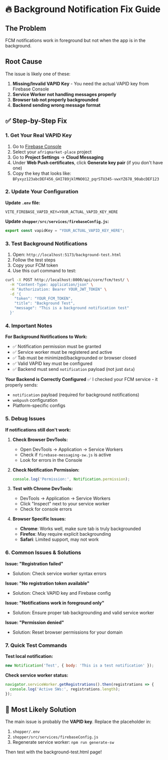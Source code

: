 # 🔥 Background Notification Fix Guide

## The Problem
FCM notifications work in foreground but not when the app is in the background.

## Root Cause
The issue is likely one of these:
1. **Missing/Invalid VAPID Key** - You need the actual VAPID key from Firebase Console
2. **Service Worker not handling messages properly**
3. **Browser tab not properly backgrounded**
4. **Backend sending wrong message format**

## ✅ Step-by-Step Fix

### 1. Get Your Real VAPID Key
1. Go to [Firebase Console](https://console.firebase.google.com/)
2. Select your `afriqmarket-place` project
3. Go to **Project Settings** → **Cloud Messaging**
4. Under **Web Push certificates**, click **Generate key pair** (if you don't have one)
5. Copy the key that looks like: `BFyxyz123abcDEF456_GHI789jklMNO012_pqrSTU345-vwxYZ678_90abcDEF123`

### 2. Update Your Configuration

**Update `.env` file:**
```env
VITE_FIREBASE_VAPID_KEY=YOUR_ACTUAL_VAPID_KEY_HERE
```

**Update `shopper/src/services/firebaseConfig.js`:**
```javascript
export const vapidKey = "YOUR_ACTUAL_VAPID_KEY_HERE";
```

### 3. Test Background Notifications

1. Open: `http://localhost:5173/background-test.html`
2. Follow the test steps
3. Copy your FCM token
4. Use this curl command to test:

```bash
curl -X POST http://localhost:8000/api/core/fcm/test/ \
  -H "Content-Type: application/json" \
  -H "Authorization: Bearer YOUR_JWT_TOKEN" \
  -d '{
    "token": "YOUR_FCM_TOKEN",
    "title": "Background Test",
    "message": "This is a background notification test"
  }'
```

### 4. Important Notes

**For Background Notifications to Work:**
- ✅ Notification permission must be granted
- ✅ Service worker must be registered and active
- ✅ Tab must be minimized/backgrounded or browser closed
- ✅ Valid VAPID key must be configured
- ✅ Backend must send `notification` payload (not just `data`)

**Your Backend is Correctly Configured** ✅
I checked your FCM service - it properly sends:
- `notification` payload (required for background notifications)
- `webpush` configuration
- Platform-specific configs

### 5. Debug Issues

**If notifications still don't work:**

1. **Check Browser DevTools:**
   - Open DevTools → Application → Service Workers
   - Check if `firebase-messaging-sw.js` is active
   - Look for errors in the Console

2. **Check Notification Permission:**
   ```javascript
   console.log('Permission:', Notification.permission);
   ```

3. **Test with Chrome DevTools:**
   - DevTools → Application → Service Workers
   - Click "Inspect" next to your service worker
   - Check for console errors

4. **Browser Specific Issues:**
   - **Chrome**: Works well, make sure tab is truly backgrounded
   - **Firefox**: May require explicit backgrounding
   - **Safari**: Limited support, may not work

### 6. Common Issues & Solutions

**Issue: "Registration failed"**
- Solution: Check service worker syntax errors

**Issue: "No registration token available"**
- Solution: Check VAPID key and Firebase config

**Issue: "Notifications work in foreground only"**
- Solution: Ensure proper tab backgrounding and valid service worker

**Issue: "Permission denied"**
- Solution: Reset browser permissions for your domain

### 7. Quick Test Commands

**Test local notification:**
```javascript
new Notification('Test', { body: 'This is a test notification' });
```

**Check service worker status:**
```javascript
navigator.serviceWorker.getRegistrations().then(registrations => {
  console.log('Active SWs:', registrations.length);
});
```

## 🎯 Most Likely Solution

The main issue is probably the **VAPID key**. Replace the placeholder in:
1. `shopper/.env`
2. `shopper/src/services/firebaseConfig.js`
3. Regenerate service worker: `npm run generate-sw`

Then test with the background-test.html page! 